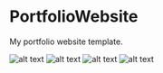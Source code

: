 # PortfolioWebsite

My portfolio website template.

![alt text](https://raw.githubusercontent.com/Arthurgt/PortfolioWebsite-Eng/master/Github1.png)
![alt text](https://raw.githubusercontent.com/Arthurgt/PortfolioWebsite-Eng/master/Github2.png)
![alt text](https://raw.githubusercontent.com/Arthurgt/PortfolioWebsite-Eng/master/Github3.png)
![alt text](https://raw.githubusercontent.com/Arthurgt/PortfolioWebsite-Eng/master/Github4.png)
